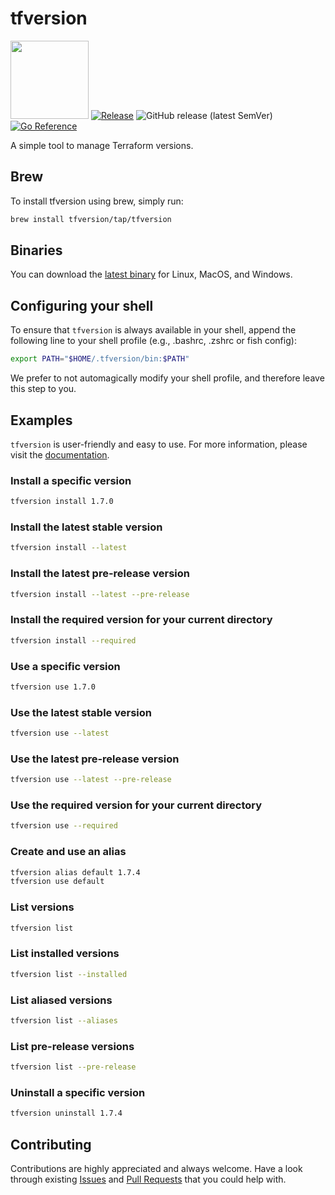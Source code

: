 # tfversion

<img src="https://storage.googleapis.com/gopherizeme.appspot.com/gophers/31e433b6b4ea0e11257fffebe26893d2259f34c6.png" width="125" height="125"> [![Release](https://github.com/tfversion/tfversion/actions/workflows/goreleaser.yaml/badge.svg)](https://github.com/tfversion/tfversion/actions/workflows/goreleaser.yaml) ![GitHub release (latest SemVer)](https://img.shields.io/github/v/release/tfversion/tfversion) [![Go Reference](https://pkg.go.dev/badge/github.com/tfversion/tfversion.svg)](https://pkg.go.dev/github.com/tfversion/tfversion)

A simple tool to manage Terraform versions.

## Brew

To install tfversion using brew, simply run:

```sh
brew install tfversion/tap/tfversion
```

## Binaries

You can download the [latest binary](https://github.com/tfversion/tfversion/releases/latest) for Linux, MacOS, and Windows.

## Configuring your shell

To ensure that `tfversion` is always available in your shell, append the following line to your shell profile (e.g., .bashrc, .zshrc or fish config):

```sh
export PATH="$HOME/.tfversion/bin:$PATH"
```

We prefer to not automagically modify your shell profile, and therefore leave this step to you.

## Examples

`tfversion` is user-friendly and easy to use. For more information, please visit the [documentation](https://tfversion.xyz/use.html).

### Install a specific version

```sh
tfversion install 1.7.0
```

### Install the latest stable version

```sh
tfversion install --latest
```

### Install the latest pre-release version

```sh
tfversion install --latest --pre-release
```

### Install the required version for your current directory

```sh
tfversion install --required
```

### Use a specific version

```sh
tfversion use 1.7.0
```

### Use the latest stable version

```sh
tfversion use --latest
```

### Use the latest pre-release version

```sh
tfversion use --latest --pre-release
```

### Use the required version for your current directory

```sh
tfversion use --required
```

### Create and use an alias

```sh
tfversion alias default 1.7.4
tfversion use default
```

### List versions

```sh
tfversion list
```

### List installed versions

```sh
tfversion list --installed
```

### List aliased versions

```sh
tfversion list --aliases
```

### List pre-release versions

```sh
tfversion list --pre-release
```

### Uninstall a specific version

```sh
tfversion uninstall 1.7.4
```

## Contributing

Contributions are highly appreciated and always welcome.
Have a look through existing [Issues](https://github.com/tfversion/tfversion/issues) and [Pull Requests](https://github.com/tfversion/tfversion/pulls) that you could help with.
